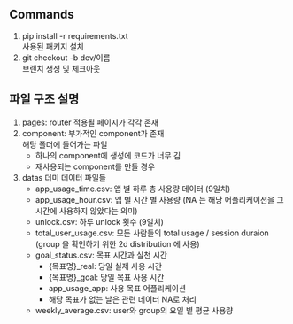 ## Commands
1. pip install -r requirements.txt <br/>
    사용된 패키지 설치
2. git checkout -b dev/이름 <br/>
   브랜치 생성 및 체크아웃

## 파일 구조 설명
1. pages: router 적용될 페이지가 각각 존재
2. component: 부가적인 component가 존재 <br/>
    해당 폴더에 들어가는 파일
    - 하나의 component에 생성에 코드가 너무 김
    - 재사용되는 component를 만들 경우
3. datas
   더미 데이터 파일들
   - app_usage_time.csv: 앱 별 하루 총 사용량 데이터 (9일치)
   - app_usage_hour.csv: 앱 별 시간 별 사용량 (NA 는 해당 어플리케이션을 그 시간에 사용하지 않았다는 의미)
   - unlock.csv: 하루 unlock 횟수 (9일치)
   - total_user_usage.csv: 모든 사람들의 total usage / session duraion (group 을 확인하기 위한 2d distribution 에 사용)
   - goal_status.csv: 목표 시간과 실천 시간 <br />
      - {목표명}_real: 당일 실제 사용 시간
      - {목표명}_goal: 당일 목표 사용 시간
      - app_usage_app: 사용 목표 어플리케이션 
      - 해당 목표가 없는 날은 관련 데이터 NA로 처리
   - weekly_average.csv: user와 group의 요일 별 평균 사용량